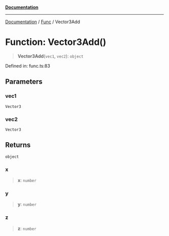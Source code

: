 [**Documentation**](../../../README.md)

***

[Documentation](../../../globals.md) / [Func](../README.md) / Vector3Add

# Function: Vector3Add()

> **Vector3Add**(`vec1`, `vec2`): `object`

Defined in: func.ts:83

## Parameters

### vec1

`Vector3`

### vec2

`Vector3`

## Returns

`object`

### x

> **x**: `number`

### y

> **y**: `number`

### z

> **z**: `number`
